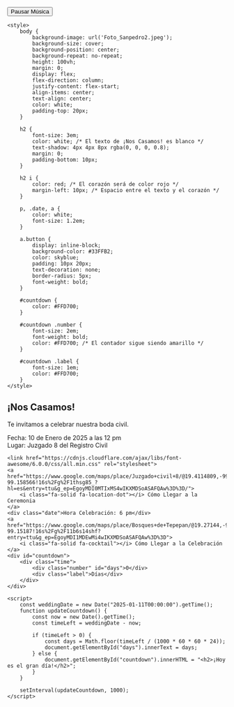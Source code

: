 <!DOCTYPE html>
<html lang="es">
<head>
    <meta charset="UTF-8">
    <meta name="viewport" content="width=device-width, initial-scale=1.0">
    <title>¡Nos Casamos!</title>
<audio id="background-audio" loop>
    <source src="Chasing_cars.mp3" type="audio/mpeg">
    Tu navegador no soporta audio HTML.
</audio>

<button id="audio-control" onclick="toggleAudio()">Pausar Música</button>

<script>
    const audio = document.getElementById('background-audio');
    const button = document.getElementById('audio-control');

    // Reproducir automáticamente al cargar la página
    window.addEventListener('DOMContentLoaded', () => {
        try {
            audio.play();
            button.textContent = 'Pausar Música';
        } catch (error) {
            console.warn('El navegador bloqueó la reproducción automática.');
            button.textContent = 'Reproducir Música';
        }
    });

    // Función para alternar reproducción y pausa
    function toggleAudio() {
        if (audio.paused) {
            audio.play();
            button.textContent = 'Pausar Música';
        } else {
            audio.pause();
            button.textContent = 'Reproducir Música';
        }
    }
</script>




    <style>
        body {
            background-image: url('Foto_Sanpedro2.jpeg');
            background-size: cover;
            background-position: center;
            background-repeat: no-repeat;
            height: 100vh;
            margin: 0;
            display: flex;
            flex-direction: column;
            justify-content: flex-start;
            align-items: center;
            text-align: center;
            color: white;
            padding-top: 20px;
        }

        h2 {
            font-size: 3em;
            color: white; /* El texto de ¡Nos Casamos! es blanco */
            text-shadow: 4px 4px 8px rgba(0, 0, 0, 0.8);
            margin: 0;
            padding-bottom: 10px;
        }

        h2 i {
            color: red; /* El corazón será de color rojo */
            margin-left: 10px; /* Espacio entre el texto y el corazón */
        }

        p, .date, a {
            color: white;
            font-size: 1.2em;
        }

        a.button {
            display: inline-block;
            background-color: #33FFB2;
            color: skyblue;
            padding: 10px 20px;
            text-decoration: none;
            border-radius: 5px;
            font-weight: bold;
        }

        #countdown {
            color: #FFD700;
        }

        #countdown .number {
            font-size: 2em;
            font-weight: bold;
            color: #FFD700; /* El contador sigue siendo amarillo */
        }

        #countdown .label {
            font-size: 1em;
            color: #FFD700;
        }
    </style>
</head>
<body>
    <h2>¡Nos Casamos! <i class="fa-solid fa-heart"></i></h2>
    <p>Te invitamos a celebrar nuestra boda civil.</p>
    <div class="date">Fecha: 10 de Enero de 2025 a las 12 pm</div>
    <div class="date">Lugar: Juzgado 8 del Registro Civil</div>

    <link href="https://cdnjs.cloudflare.com/ajax/libs/font-awesome/6.0.0/css/all.min.css" rel="stylesheet">
    <a href="https://www.google.com/maps/place/Juzgado+civil+8/@19.4114809,-99.1611409,17z/data=!3m1!4b1!4m6!3m5!1s0x85d1ff3cfd8b33f1:0x809ea7dac69472e4!8m2!3d19.4114759!4d-99.158566!16s%2Fg%2F1thsg85_?hl=es&entry=ttu&g_ep=EgoyMDI0MTIxMS4wIKXMDSoASAFQAw%3D%3D/"> 
        <i class="fa-solid fa-location-dot"></i> Cómo Llegar a la Ceremonia
    </a>
    <div class="date">Hora Celebración: 6 pm</div>
    <a href="https://www.google.com/maps/place/Bosques+de+Tepepan/@19.27144,-99.15187,17z/data=!3m1!4b1!4m6!3m5!1s0x85ce00e6cf9699c5:0xaf745e06dfe56e60!8m2!3d19.27144!4d-99.15187!16s%2Fg%2F11b6s14shf?entry=ttu&g_ep=EgoyMDI1MDEwMi4wIKXMDSoASAFQAw%3D%3D">
        <i class="fa-solid fa-cocktail"></i> Cómo Llegar a la Celebración
    </a>
    <div id="countdown">
        <div class="time">
            <div class="number" id="days">0</div>
            <div class="label">Días</div>
        </div>
    </div>

    <script>
        const weddingDate = new Date("2025-01-11T00:00:00").getTime(); 
        function updateCountdown() {
            const now = new Date().getTime();
            const timeLeft = weddingDate - now;

            if (timeLeft > 0) {
                const days = Math.floor(timeLeft / (1000 * 60 * 60 * 24));
                document.getElementById("days").innerText = days;
            } else {
                document.getElementById("countdown").innerHTML = "<h2>¡Hoy es el gran día!</h2>";
            }
        }

        setInterval(updateCountdown, 1000);
    </script>
</body>
</html>
